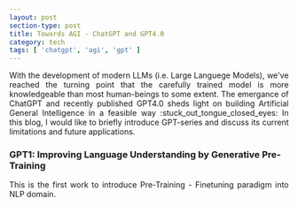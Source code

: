 ```yaml
---
layout: post
section-type: post
title: Towards AGI - ChatGPT and GPT4.0
category: tech
tags: [ 'chatgpt', 'agi', 'gpt' ]
---
```


<p align="justify">
With the development of modern LLMs (i.e. Large Languege Models), we've reached the turning point that the carefully trained model is more knowledgeable than most human-beings to some extent. The emergance of ChatGPT and recently published GPT4.0 sheds light on building Artificial General Intelligence in a feasible way :stuck_out_tongue_closed_eyes: In this blog, I would like to briefly introduce GPT-series and discuss its current limitations and future applications.
</p>

### GPT1: Improving Language Understanding by Generative Pre-Training
<p align="justify">
This is the first work to introduce Pre-Training - Finetuning paradigm into NLP domain. 
</p>